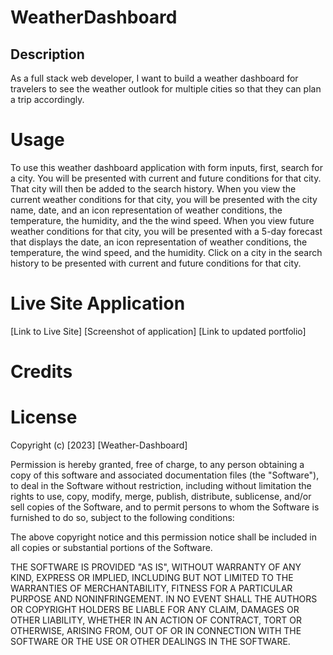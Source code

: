 # WeatherDashboard

## Description
As a full stack web developer, I want to build a weather dashboard for travelers to see the weather outlook for multiple cities so that they can plan a trip accordingly.


# Usage
To use this weather dashboard application with form inputs, first, search for a city.  You will be presented with current and future conditions for that city.  That city will then be added to the search history.  When you view the current weather conditions for that city, you will be presented with the city name, date, and an icon representation of weather conditions, the temperature, the humidity, and the the wind speed.  When you view future weather conditions for that city, you will be presented with a 5-day forecast that displays the date, an icon representation of weather conditions, the temperature, the wind speed, and the humidity.  Click on a city in the search history to be presented with current and future conditions for that city.


# Live Site Application
[Link to Live Site]
[Screenshot of application]
[Link to updated portfolio]

# Credits

# License
Copyright (c) [2023] [Weather-Dashboard]

Permission is hereby granted, free of charge, to any person obtaining a copy
of this software and associated documentation files (the "Software"), to deal
in the Software without restriction, including without limitation the rights
to use, copy, modify, merge, publish, distribute, sublicense, and/or sell
copies of the Software, and to permit persons to whom the Software is
furnished to do so, subject to the following conditions:

The above copyright notice and this permission notice shall be included in all
copies or substantial portions of the Software.

THE SOFTWARE IS PROVIDED "AS IS", WITHOUT WARRANTY OF ANY KIND, EXPRESS OR
IMPLIED, INCLUDING BUT NOT LIMITED TO THE WARRANTIES OF MERCHANTABILITY,
FITNESS FOR A PARTICULAR PURPOSE AND NONINFRINGEMENT. IN NO EVENT SHALL THE
AUTHORS OR COPYRIGHT HOLDERS BE LIABLE FOR ANY CLAIM, DAMAGES OR OTHER
LIABILITY, WHETHER IN AN ACTION OF CONTRACT, TORT OR OTHERWISE, ARISING FROM,
OUT OF OR IN CONNECTION WITH THE SOFTWARE OR THE USE OR OTHER DEALINGS IN THE
SOFTWARE.

